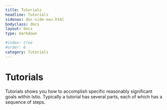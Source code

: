 ```yaml
---
title: Tutorials
headline: Tutorials
sidenav: doc-side-nav.html
bodyclass: docs
layout: docs
type: markdown

#index: true
#order: 6
category: Tutorials
---
```


# Tutorials

Tutorials shows you how to accomplish specific reasonably significant goals within Istio.
Typically a tutorial has several parts, each of which has a sequence of steps.
